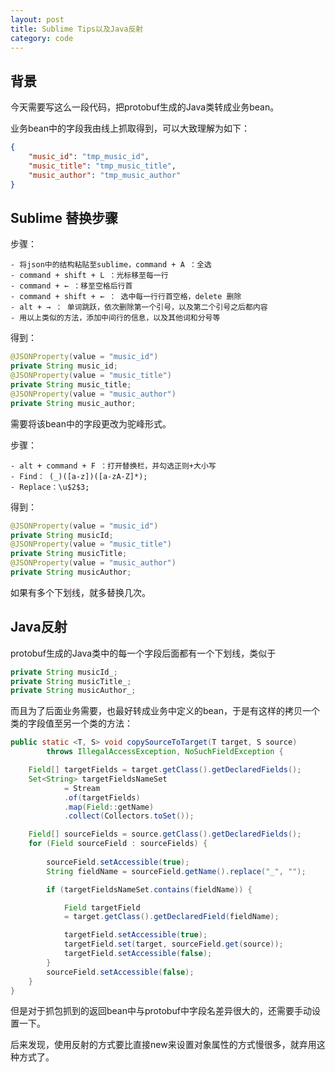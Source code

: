 ```yaml
---
layout: post
title: Sublime Tips以及Java反射
category: code
---
```


## 背景

今天需要写这么一段代码，把protobuf生成的Java类转成业务bean。

业务bean中的字段我由线上抓取得到，可以大致理解为如下：

```json
{
    "music_id": "tmp_music_id",
    "music_title": "tmp_music_title",
    "music_author": "tmp_music_author"
}
```


## Sublime 替换步骤

步骤：
```
- 将json中的结构粘贴至sublime，command + A ：全选
- command + shift + L ：光标移至每一行
- command + ← ：移至空格后行首
- command + shift + ← ： 选中每一行行首空格，delete 删除
- alt + → ： 单词跳跃，依次删除第一个引号，以及第二个引号之后都内容
- 用以上类似的方法，添加中间行的信息，以及其他词和分号等
```
得到：
```java
@JSONProperty(value = "music_id")
private String music_id;
@JSONProperty(value = "music_title")
private String music_title;
@JSONProperty(value = "music_author")
private String music_author;
```

需要将该bean中的字段更改为驼峰形式。

步骤：
```
- alt + command + F ：打开替换栏，并勾选正则+大小写
- Find： (_)([a-z])([a-zA-Z]*);
- Replace：\u$2$3;
```

得到：
```java
@JSONProperty(value = "music_id")
private String musicId;
@JSONProperty(value = "music_title")
private String musicTitle;
@JSONProperty(value = "music_author")
private String musicAuthor;
```

如果有多个下划线，就多替换几次。

## Java反射

protobuf生成的Java类中的每一个字段后面都有一个下划线，类似于
```java
private String musicId_;
private String musicTitle_;
private String musicAuthor_;
```
而且为了后面业务需要，也最好转成业务中定义的bean，于是有这样的拷贝一个类的字段值至另一个类的方法：
```java
public static <T, S> void copySourceToTarget(T target, S source)
        throws IllegalAccessException, NoSuchFieldException {

    Field[] targetFields = target.getClass().getDeclaredFields();
    Set<String> targetFieldsNameSet
            = Stream
            .of(targetFields)
            .map(Field::getName)
            .collect(Collectors.toSet());

    Field[] sourceFields = source.getClass().getDeclaredFields();
    for (Field sourceField : sourceFields) {
        
        sourceField.setAccessible(true);
        String fieldName = sourceField.getName().replace("_", "");

        if (targetFieldsNameSet.contains(fieldName)) {

            Field targetField 
            = target.getClass().getDeclaredField(fieldName);

            targetField.setAccessible(true);
            targetField.set(target, sourceField.get(source));
            targetField.setAccessible(false);
        }
        sourceField.setAccessible(false);
    }
}
```
但是对于抓包抓到的返回bean中与protobuf中字段名差异很大的，还需要手动设置一下。

后来发现，使用反射的方式要比直接new来设置对象属性的方式慢很多，就弃用这种方式了。

